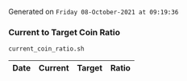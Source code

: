 Generated on `Friday 08-October-2021 at 09:19:36`

### Current to Target Coin Ratio
`current_coin_ratio.sh`

Date|Current|Target|Ratio
---|---|---|---
